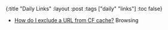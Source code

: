 {:title "Daily Links"
 :layout :post
 :tags  ["daily" "links"]
 :toc false}

* [How do I exclude a URL from CF cache?](https://support.cloudflare.com/hc/en-us/articles/200172316-How-do-I-exclude-a-specific-URL-from-CloudFlare-s-caching-) Browsing
